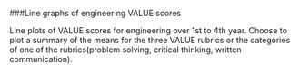 ###Line graphs of engineering VALUE scores

Line plots of VALUE scores for engineering over 1st to 4th year. Choose to plot a summary of the means for the three VALUE rubrics or the categories of one of the rubrics(problem solving, critical thinking, written communication). 